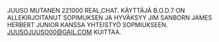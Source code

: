 JUUSO MUTANEN 221000 REAL,CHAT. KÄYTTÄJÄ B.O.D.7 ON ALLEKIRJOITANUT SOPIMUKSEN JA HYVÄKSYY JIM SANBORN JAMES HERBERT JUNIOR KANSSA YHTEISTYÖ SOPMIUKSEEN. 
JUUSOJUUSO00@GAIL.COM KUITTAA.
